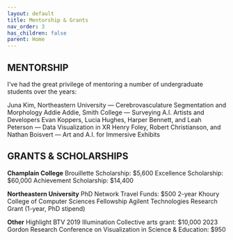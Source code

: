 ```yaml
---
layout: default
title: Mentorship & Grants
nav_order: 3
has_children: false
parent: Home
---
```


## MENTORSHIP

I’ve had the great privilege of mentoring a number of undergraduate students over the years:

Juna Kim, Northeastern University — Cerebrovasculature Segmentation and Morphology
Addie Addie, Smith College — Surveying A.I. Artists and Developers
Evan Koppers, Lucia Hughes, Harper Bennett, and Leah Peterson — Data Visualization in XR
Henry Foley, Robert Christianson, and Nathan Boisvert — Art and A.I. for Immersive Exhibits

## GRANTS & SCHOLARSHIPS

__Champlain College__
Brouillette Scholarship: $5,600
Excellence Scholarship: $60,000
Achievement Scholarship: $14,400

__Northeastern University__
PhD Network Travel Funds: $500
2-year Khoury College of Computer Sciences Fellowship
Agilent Technologies Research Grant (1-year, PhD stipend)

__Other__
Highlight BTV 2019 Illumination Collective arts grant: $10,000
2023 Gordon Research Conference on Visualization in Science & Education: $950
